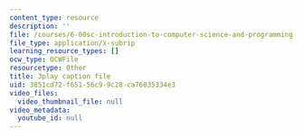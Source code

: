 ```yaml
---
content_type: resource
description: ''
file: /courses/6-00sc-introduction-to-computer-science-and-programming-spring-2011/3851cd72f65156c99c28ca76035334e3_WbWb0u8bJrU.vtt
file_type: application/x-subrip
learning_resource_types: []
ocw_type: OCWFile
resourcetype: Other
title: 3play caption file
uid: 3851cd72-f651-56c9-9c28-ca76035334e3
video_files:
  video_thumbnail_file: null
video_metadata:
  youtube_id: null
---
```

